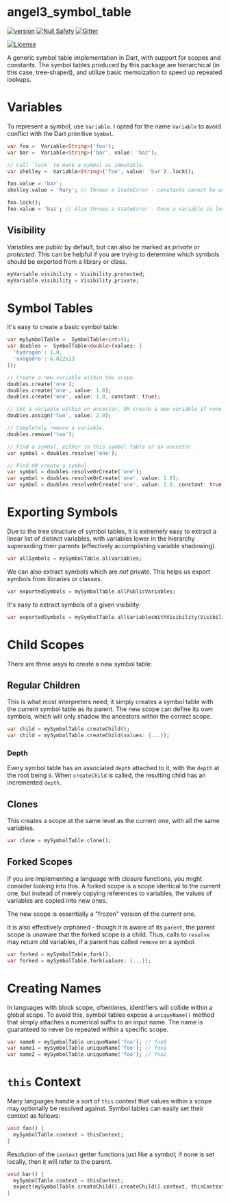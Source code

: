 # angel3_symbol_table
[![version](https://img.shields.io/badge/pub-v2.0.0-brightgreen)](https://pub.dartlang.org/packages/angel3_symbol_table)
[![Null Safety](https://img.shields.io/badge/null-safety-brightgreen)](https://dart.dev/null-safety)
[![Gitter](https://img.shields.io/gitter/room/angel_dart/discussion)](https://gitter.im/angel_dart/discussion)

[![License](https://img.shields.io/github/license/dukefirehawk/angel)](https://github.com/dukefirehawk/angel/tree/angel3/packages/symbol_table/LICENSE)

A generic symbol table implementation in Dart, with support for scopes and constants.
The symbol tables produced by this package are hierarchical (in this case, tree-shaped),
and utilize basic memoization to speed up repeated lookups.

# Variables
To represent a symbol, use `Variable`. I opted for the name
`Variable` to avoid conflict with the Dart primitive `Symbol`.

```dart
var foo =  Variable<String>('foo');
var bar =  Variable<String>('bar', value: 'baz');

// Call `lock` to mark a symbol as immutable.
var shelley =  Variable<String>('foo', value: 'bar')..lock();

foo.value = 'bar';
shelley.value = 'Mary'; // Throws a StateError - constants cannot be overwritten.

foo.lock();
foo.value = 'baz'; // Also throws a StateError - Once a variable is locked, it cannot be overwritten.
```

## Visibility
Variables are *public* by default, but can also be marked as *private* or *protected*. This can be helpful if you are trying
to determine which symbols should be exported from a library or class.

```dart
myVariable.visibility = Visibility.protected;
myVariable.visibility = Visibility.private;
```

# Symbol Tables
It's easy to create a basic symbol table:

```dart
var mySymbolTable =  SymbolTable<int>();
var doubles =  SymbolTable<double>(values: {
  'hydrogen': 1.0,
  'avogadro': 6.022e23
});

// Create a new variable within the scope.
doubles.create('one');
doubles.create('one', value: 1.0);
doubles.create('one', value: 1.0, constant: true);

// Set a variable within an ancestor, OR create a new variable if none exists.
doubles.assign('two', value: 2.0);

// Completely remove a variable.
doubles.remove('two');

// Find a symbol, either in this symbol table or an ancestor.
var symbol = doubles.resolve('one');

// Find OR create a symbol.
var symbol = doubles.resolveOrCreate('one');
var symbol = doubles.resolveOrCreate('one', value: 1.0);
var symbol = doubles.resolveOrCreate('one', value: 1.0, constant: true);
```

# Exporting Symbols
Due to the tree structure of symbol tables, it is extremely easy to
extract a linear list of distinct variables, with variables lower in the hierarchy superseding their parents
(effectively accomplishing variable shadowing).

```dart
var allSymbols = mySymbolTable.allVariables;
```

We can also extract symbols which are *not* private. This helps us export symbols from libraries
or classes.

```dart
var exportedSymbols = mySymbolTable.allPublicVariables;
```

It's easy to extract symbols of a given visibility:
```dart
var exportedSymbols = mySymbolTable.allVariablesWithVisibility(Visibility.protected);
```

# Child Scopes
There are three ways to create a new symbol table:


## Regular Children
This is what most interpreters need; it simply creates a symbol table with the current symbol table
as its parent. The new scope can define its own symbols, which will only shadow the ancestors within the
correct scope.

```dart
var child = mySymbolTable.createChild();
var child = mySymbolTable.createChild(values: {...});
```

### Depth
Every symbol table has an associated `depth` attached to it, with the `depth` at the root
being `0`. When `createChild` is called, the resulting child has an incremented `depth`.

## Clones
This creates a scope at the same level as the current one, with all the same variables.

```dart
var clone = mySymbolTable.clone();
```

## Forked Scopes
If you are implementing a language with closure functions, you might consider looking into this.
A forked scope is a scope identical to the current one, but instead of merely copying references
to variables, the values of variables are copied into new ones.

The new scope is essentially a "frozen" version of the current one.

It is also effectively orphaned - though it is aware of its `parent`, the parent scope is unaware
that the forked scope is a child. Thus, calls to `resolve` may return old variables, if a parent
has called `remove` on a symbol.

```dart
var forked = mySymbolTable.fork();
var forked = mySymbolTable.fork(values: {...});
```

# Creating Names
In languages with block scope, oftentimes, identifiers will collide within a global scope.
To avoid this, symbol tables expose a `uniqueName()` method that simply attaches a numerical suffix to
an input name. The name is guaranteed to never be repeated within a specific scope.

```dart
var name0 = mySymbolTable.uniqueName('foo'); // foo0
var name1 = mySymbolTable.uniqueName('foo'); // foo1
var name2 = mySymbolTable.uniqueName('foo'); // foo2
```

# `this` Context
Many languages handle a sort of `this` context that values within a scope may
optionally be resolved against. Symbol tables can easily set their context
as follows:

```dart
void foo() {
  mySymbolTable.context = thisContext;
}
```

Resolution of the `context` getter functions just like a symbol; if none is
set locally, then it will refer to the parent.

```dart
void bar() {
  mySymbolTable.context = thisContext;
  expect(mySymbolTable.createChild().createChild().context, thisContext);
}
```